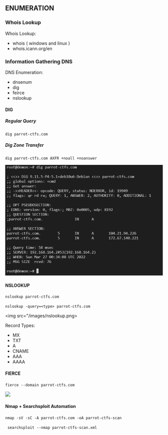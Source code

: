 ## ENUMERATION 

### Whois Lookup 

Whois Lookup: 

* whois ( windows and linux )
* whois.icann.org/en

### Information Gathering DNS

DNS Enumeration: 

* dnsenum
* dig
* feirce
* nslookup 

#### DIG

##### Regular Query

``
dig parrot-ctfs.com
``

##### Dig Zone Transfer
``
dig parrot-ctfs.com AXFR +noall +noanswer 
``

<img src="/images/dig.png">

#### NSLOOKUP 

``
nslookup parrot-ctfs.com 
``

``
nslookup -query=<type> parrot-ctfs.com 
``

<img src="/images/nslookup.png>

Record Types: 
* MX
* TXT
* A
* CNAME
* AAA
* AAAA

#### FIERCE

``
fierce --domain parrot-ctfs.com
``

<img src="/images/fierce.png">


#### Nmap + Searchsploit Automation 

``
nmap -sV -sC -A parrot-ctfs.com -oA parrot-ctfs-scan 
``

`` 
searchsploit --nmap parrot-ctfs-scan.xml
``
